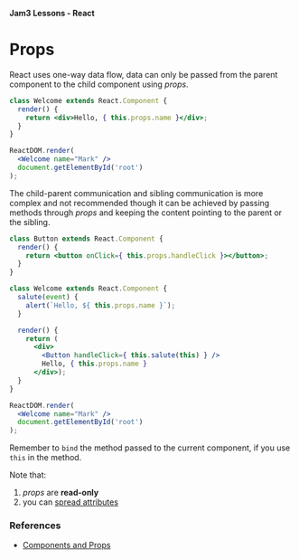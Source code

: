 **Jam3 Lessons - React**

# Props

React uses one-way data flow, data can only be passed from the parent component to the child component using _props_.


```jsx
class Welcome extends React.Component {
  render() {
    return <div>Hello, { this.props.name }</div>;
  }
}

ReactDOM.render(
  <Welcome name="Mark" />
  document.getElementById('root')
);
```

The child-parent communication and sibling communication is more complex and not recommended though it can be achieved by passing methods through _props_ and keeping the content pointing to the parent or the sibling.

```jsx
class Button extends React.Component {
  render() {
    return <button onClick={ this.props.handleClick }></button>;
  }
}

class Welcome extends React.Component {
  salute(event) {
    alert(`Hello, ${ this.props.name }`);
  }

  render() {
    return (
      <div>
        <Button handleClick={ this.salute(this) } />
        Hello, { this.props.name }
      </div>);
  }
}

ReactDOM.render(
  <Welcome name="Mark" />
  document.getElementById('root')
);
```

Remember to `bind` the method passed to the current component, if you use `this` in the method.

Note that:

1. _props_ are **read-only**
2. you can [spread attributes](https://facebook.github.io/react/docs/jsx-in-depth.html#spread-attributes)


### References

- [Components and Props](https://facebook.github.io/react/docs/components-and-props.html)
